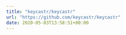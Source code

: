 ```yaml
---
title: "keycastr/keycastr"
url: "https://github.com/keycastr/keycastr"
date: 2020-05-03T13:58:51+00:00
---
```

